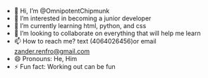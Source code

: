 - 👋 Hi, I’m @OmnipotentChipmunk
- 👀 I’m interested in becoming a junior developer
- 🌱 I’m currently learning html, python, and css
- 💞️ I’m looking to collaborate on everything that will help me learn
- 📫 How to reach me? text (4064026456)or email zander.renfro@gmail.com
- 😄 Pronouns: He, Him
- ⚡ Fun fact: Working out can be fun

<!---
OmnipotentChipmunk/OmnipotentChipmunk is a ✨ special ✨ repository because its `README.md` (this file) appears on your GitHub profile.
You can click the Preview link to take a look at your changes.
--->
